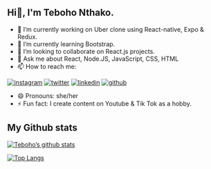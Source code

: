 ## Hi👋, I'm Teboho Nthako.


<!--
**tebohonthako/tebohonthako** is a ✨ _special_ ✨ repository because its `README.md` (this file) appears on your GitHub profile.
-->


- 🔭 I’m currently working on Uber clone using React-native, Expo & Redux.
- 🌱 I’m currently learning Bootstrap.
- 👯 I’m looking to collaborate on React.js projects.
- 💬 Ask me about React, Node.JS, JavaScript, CSS, HTML
- 📫 How to reach me: 
<!-- display the social media buttons in your README -->


[![instagram](https://github.com/shikhar1020jais1/Git-Social/blob/master/Icons/Instagram.png (Instagram))][2]
[![twitter](https://github.com/shikhar1020jais1/Git-Social/blob/master/Icons/Twitter.png (Twitter))][3]
[![linkedin](https://github.com/shikhar1020jais1/Git-Social/blob/master/Icons/LinkedIn.png (LinkedIn))][4]
[![github](https://github.com/shikhar1020jais1/Git-Social/blob/master/Icons/Github.png (Github))][5]

<!-- To Link your profile to the media buttons -->

[2]: https://www.instagram.com/tebooo_n
[3]: https://www.twitter.com/tebooo_n
[4]: https://www.linkedin.com/in/tebohonthako/
[5]: https://www.github.com/tebohonthako

- 😄 Pronouns: she/her
- ⚡ Fun fact: I create content on Youtube & Tik Tok as a hobby.


## My Github stats

[![Teboho’s github stats](https://github-readme-stats.vercel.app/api?username=tebohonthako)](https://github.com/tebohonthako)

[![Top Langs](https://github-readme-stats.vercel.app/api/top-langs/?username=tebohonthako&layout=compact)](https://github.com/tebohonthako)







